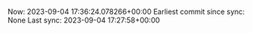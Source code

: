 Now: 2023-09-04 17:36:24.078266+00:00 Earliest commit since sync: None Last sync: 2023-09-04 17:27:58+00:00
